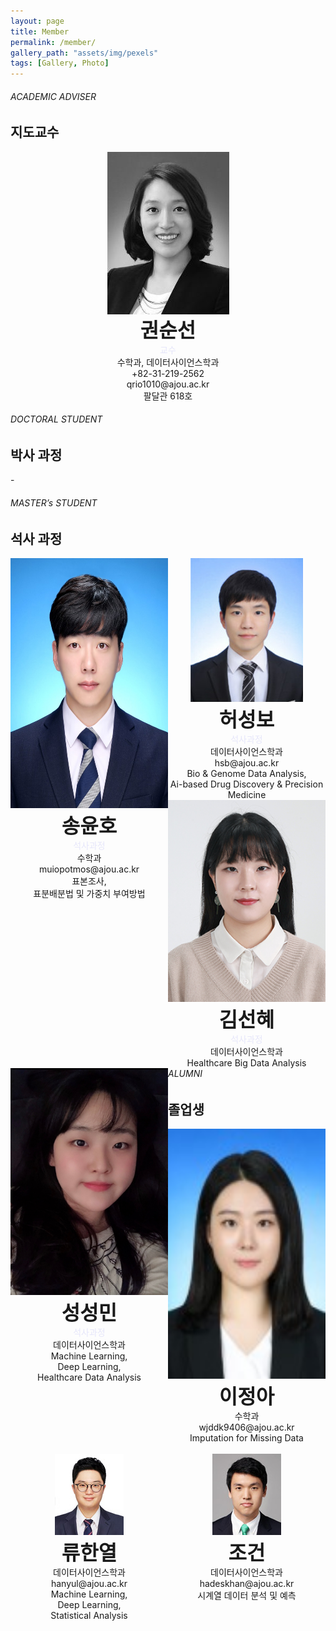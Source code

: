 ```yaml
---
layout: page
title: Member
permalink: /member/
gallery_path: "assets/img/pexels"
tags: [Gallery, Photo]
---
```




###### ACADEMIC ADVISER

## 지도교수



<center>
	<img src="https://github.com/Statistical-Analysis-Lab/Statistical-Analysis-Lab.github.io/blob/master/assets/img/member/prof_kss.jpg?raw=true" align="middle"><br>
  <font size="6"><b>권순선</b></font><br>
  <font color="#E6E6FA">교수</font><br>
  수학과, 데이터사이언스학과<br>
  +82-31-219-2562<br>
	qrio1010@ajou.ac.kr<br>
  팔달관 618호<br>
</center>  

  
###### DOCTORAL STUDENT

## 박사 과정

\-

###### MASTER’s STUDENT

## 석사 과정



<div style="float: left; width: 50%;">
	<center>
	<img src="https://github.com/Statistical-Analysis-Lab/Statistical-Analysis-Lab.github.io/blob/master/assets/img/member/syh.jpeg?raw=true" style="width: auto; height: 400px;"><br>
  <font size="6"><b>송윤호</b></font><br>
  <font color="#E6E6FA">석사과정</font><br>
  수학과<br>
	muiopotmos@ajou.ac.kr<br>
  표본조사,<br> 표분배분법 및 가중치 부여방법<br><br>
</center>  
</div>


<div style="float: left; width: 50%;">
	<center>
	<img src="https://github.com/Statistical-Analysis-Lab/Statistical-Analysis-Lab.github.io/blob/master/assets/img/member/hsb.jpeg?raw=true"  style="max-width: 100%; height: auto;"><br>
  <font size="6"><b>허성보</b></font><br>
  <font color="#E6E6FA">석사과정</font><br>
  데이터사이언스학과<br>
	hsb@ajou.ac.kr<br>
	Bio & Genome Data Analysis,<br> Ai-based Drug Discovery & Precision Medicine
	</center>
</div>

<div style="float: left; width: 50%;">
	<center>
	<img src="https://github.com/Statistical-Analysis-Lab/Statistical-Analysis-Lab.github.io/blob/master/assets/img/member/ksh.jpeg?raw=true"  style="max-width: 100%; height: auto;"><br>
  <font size="6"><b>김선혜</b></font><br>
  <font color="#E6E6FA">석사과정</font><br>
  데이터사이언스학과<br>
    Healthcare Big Data Analysis
	</center>
</div>
<div style="float: left; width: 50%;">
	<center>
	<img src="https://github.com/Statistical-Analysis-Lab/Statistical-Analysis-Lab.github.io/blob/master/assets/img/member/ssm.jpeg?raw=true"  style="max-width: 100%; height: auto;"><br>
  <font size="6"><b>성성민</b></font><br>
  <font color="#E6E6FA">석사과정</font><br>
  데이터사이언스학과<br>
  Machine Learning,<br> Deep Learning,<br> Healthcare Data Analysis<br><br><br>
	</center>
</div>


###### ALUMNI
## 졸업생
<div style="float: left; width: 50%;">
	<center>
	<img src="https://github.com/Statistical-Analysis-Lab/Statistical-Analysis-Lab.github.io/blob/master/assets/img/member/lja.jpeg?raw=true" style="width: auto; height: 400px;"><br>
  <font size="6"><b>이정아</b></font><br>
  수학과<br>
	wjddk9406@ajou.ac.kr<br>
	Imputation for Missing Data
  <br><br>
	</center>
</div>

<div style="float: left; width: 50%;">
	<center>
	<img src="https://github.com/Statistical-Analysis-Lab/Statistical-Analysis-Lab.github.io/blob/master/assets/img/member/rhy.jpg?raw=true"  style="max-width: 100%; height: auto;"><br>
  <font size="6"><b>류한열</b></font><br>
  데이터사이언스학과<br>
	hanyul@ajou.ac.kr<br>
	Machine Learning,<br> Deep Learning,<br> Statistical Analysis
	</center>
</div>
<div style="float: left; width: 50%;">
	<center>
	<img src="https://github.com/Statistical-Analysis-Lab/Statistical-Analysis-Lab.github.io/blob/master/assets/img/member/jk.png?raw=true"  style="max-width: 100%; height: auto;"><br>
  <font size="6"><b>조건</b></font><br>
  데이터사이언스학과<br>
	hadeskhan@ajou.ac.kr<br>
	시계열 데이터 분석 및 예측
	</center>
</div>













